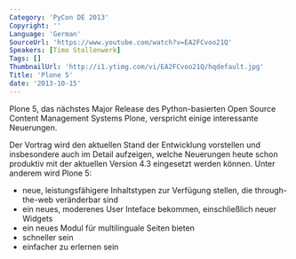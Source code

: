 ```yaml
---
Category: 'PyCon DE 2013'
Copyright: ''
Language: 'German'
SourceUrl: 'https://www.youtube.com/watch?v=EA2FCvoo21Q'
Speakers: [Timo Stollenwerk]
Tags: []
ThumbnailUrl: 'http://i1.ytimg.com/vi/EA2FCvoo21Q/hqdefault.jpg'
Title: 'Plone 5'
date: '2013-10-15'
---
```

Plone 5, das nächstes Major Release des Python-basierten Open Source Content Management Systems Plone, verspricht einige interessante Neuerungen.

Der Vortrag wird den aktuellen Stand der Entwicklung vorstellen und insbesondere auch im Detail aufzeigen, welche Neuerungen heute schon produktiv mit der aktuellen Version 4.3 eingesetzt werden können. Unter anderem wird Plone 5:

- neue, leistungsfähigere Inhaltstypen zur Verfügung stellen, die through-the-web veränderbar sind
- ein neues, moderenes User Inteface bekommen, einschließlich neuer Widgets
- ein neues Modul für multilinguale Seiten bieten
- schneller sein
- einfacher zu erlernen sein

